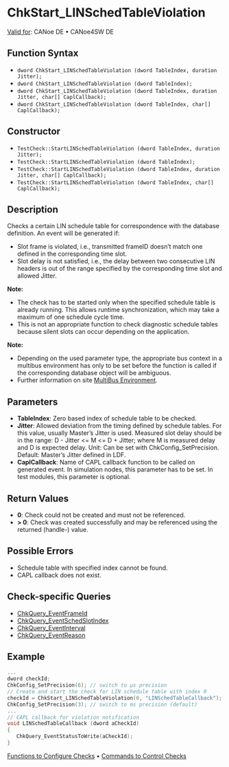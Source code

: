# ChkStart_LINSchedTableViolation

[Valid for](../../../Shared/FeatureAvailability.md): CANoe DE • CANoe4SW DE

## Function Syntax

- `dword ChkStart_LINSchedTableViolation (dword TableIndex, duration Jitter);`
- `dword ChkStart_LINSchedTableViolation (dword TableIndex);`
- `dword ChkStart_LINSchedTableViolation (dword TableIndex, duration Jitter, char[] CaplCallback);`
- `dword ChkStart_LINSchedTableViolation (dword TableIndex, char[] CaplCallback);`

## Constructor

- `TestCheck::StartLINSchedTableViolation (dword TableIndex, duration Jitter);`
- `TestCheck::StartLINSchedTableViolation (dword TableIndex);`
- `TestCheck::StartLINSchedTableViolation (dword TableIndex, duration Jitter, char[] CaplCallback);`
- `TestCheck::StartLINSchedTableViolation (dword TableIndex, char[] CaplCallback);`

## Description

Checks a certain LIN schedule table for correspondence with the database definition. An event will be generated if:

- Slot frame is violated, i.e., transmitted frameID doesn’t match one defined in the corresponding time slot.
- Slot delay is not satisfied, i.e., the delay between two consecutive LIN headers is out of the range specified by the corresponding time slot and allowed Jitter.

**Note:**

- The check has to be started only when the specified schedule table is already running. This allows runtime synchronization, which may take a maximum of one schedule cycle time.
- This is not an appropriate function to check diagnostic schedule tables because silent slots can occur depending on the application.

**Note:**

- Depending on the used parameter type, the appropriate bus context in a multibus environment has only to be set before the function is called if the corresponding database object will be ambiguous.
- Further information on site [MultiBus Environment](../../../Shared/CAPL/General/TestMultiBusEnvironment.md).

## Parameters

- **TableIndex**: Zero based index of schedule table to be checked.
- **Jitter**: Allowed deviation from the timing defined by schedule tables. For this value, usually Master’s Jitter is used. Measured slot delay should be in the range: D - Jitter \<= M \<= D + Jitter; where M is measured delay and D is expected delay. Unit: Can be set with ChkConfig_SetPrecision. Default: Master’s Jitter defined in LDF.
- **CaplCallback**: Name of CAPL callback function to be called on generated event. In simulation nodes, this parameter has to be set. In test modules, this parameter is optional.

## Return Values

- **0**: Check could not be created and must not be referenced.
- **\> 0**: Check was created successfully and may be referenced using the returned (handle-) value.

## Possible Errors

- Schedule table with specified index cannot be found.
- CAPL callback does not exist.

## Check-specific Queries

- [ChkQuery_EventFrameId](CAPLfunctionChkQueryEventFrameId.md)
- [ChkQuery_EventSchedSlotIndex](CAPLfunctionChkQueryEventSchedSlotIndex.md)
- [ChkQuery_EventInterval](CAPLfunctionChkQueryEventInterval.md)
- [ChkQuery_EventReason](CAPLfunctionChkQueryEventReason.md)

## Example

```c
...
dword checkId;
ChkConfig_SetPrecision(6); // switch to µs precision
// Create and start the check for LIN schedule table with index 0
checkId = ChkStart_LINSchedTableViolation(0, "LINSchedTableCallback"); 
ChkConfig_SetPrecision(3); // switch to ms precision (default)
...
// CAPL callback for violation notification
void LINSchedTableCallback (dword aCheckId)
{
   ChkQuery_EventStatusToWrite(aCheckId);
}
```

[Functions to Configure Checks](../CAPLfunctionsTSLConfigurationFunctions.md) • [Commands to Control Checks](../CAPLfunctionsTSLCheckControlCommands.md)
